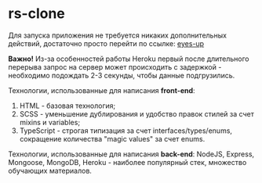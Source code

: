 # rs-clone
Для запуска приложения не требуется никаких дополнительных действий, достаточно просто перейти по ссылке: [eyes-up](https://idemidova.github.io/rs-clone/)

**Важно!** Из-за особенностей работы Heroku первый после длительного перерыва запрос на сервер может происходить с задержкой - необходимо подождать 2-3 секунды, чтобы данные подгрузились.

Технологии, использованные для написания **front-end**: 
1. HTML - базовая технология; 
2. SCSS - уменьшение дублирования и удобство правок стилей за счет mixins и variables; 
3. TypeScript - строгая типизация за счет interfaces/types/enums, сокращение количества "magic values" за счет enums.

Технологии, использованные для написания **back-end**: NodeJS, Express, Mongoose, MongoDB, Heroku - наиболее популярный стек, множество обучающих материалов.
